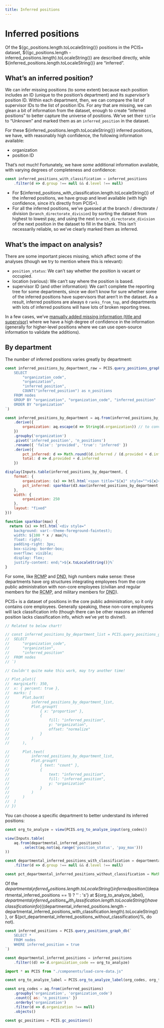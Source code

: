 ```yaml
---
title: Inferred positions
---
```


# Inferred positions

Of the ${gc_positions.length.toLocaleString()} positions in the PCIS+ dataset, ${(gc_positions.length - inferred_positions.length).toLocaleString()} are described directly, while ${inferred_positions.length.toLocaleString()} are “inferred”. 



## What’s an inferred position?

We can infer missing positions (to some extent) because each position includes an ID (unique to the position’s department) and its _supervisor’s_ position ID. Within each department, then, we can compare the list of supervisor IDs to the list of position IDs. For any that are missing, we can glean a bit of information from the dataset, enough to create “inferred positions” to better capture the universe of positions. We’ve set their `title` to “Unknown” and marked them as an `inferred_position` in the dataset.

For these ${inferred_positions.length.toLocaleString()} inferred positions, we have, with reasonably high confidence, the following information available:

- organization
- position ID

That’s not much! Fortunately, we have _some_ additional information available, with varying degrees of completeness and confidence:

```js
const inferred_positions_with_classification = inferred_positions
	.filter(d => d.group !== null && d.level !== null)
```

- For ${inferred_positions_with_classification.length.toLocaleString()} of the inferred positions, we have group and level available (with high confidence, since it’s directly from PCIS+).
- For all the inferred positions, we’ve guessed at the branch / directorate / division (`branch_directorate_division`) by sorting the dataset from highest to lowest pay, and using the next `branch_directorate_division` of the next position in the dataset to fill in the blank. This isn’t necessarily reliable, so we’ve clearly marked them as inferred.



## What’s the impact on analysis?

There are some important pieces missing, which affect some of the analyses (though we try to mention where this is relevant):

- `position_status`: We can’t say whether the position is vacant or occupied.
- location (various): We can’t say where the position is based.
- supervisor ID (and other information): We can’t complete the reporting tree for some departments, since we don’t know for sure whether some of the inferred positions have supervisors that aren’t in the dataset. As a result, inferred positions are always `0` `ranks_from_top`, and departments with lots of inferred positions will have lots of broken reporting trees.

In a few cases, we’ve [manually added missing information (title and supervisor)](https://github.com/lchski/pcis-analysis/blob/main/data/indexes/missing-positions.csv) where we have a high degree of confidence in the information (generally for higher-level positions where we can use open-source information to validate the additions).



## By department

The number of inferred positions varies greatly by department:

```js
const inferred_positions_by_department_raw = PCIS.query_positions_graph_db(`
	SELECT
		"organization_code",
		"organization",
		"inferred_position",
		COUNT("inferred_position") as n_positions
	FROM nodes
	GROUP BY "organization", "organization_code", "inferred_position"
	ORDER BY "organization"
`)
```

```js
const inferred_positions_by_department = aq.from(inferred_positions_by_department_raw)
	.derive({
		organization: aq.escape(d => String(d.organization)) // to convert "null" values to a string
	})
	.groupby('organization')
	.pivot('inferred_position', 'n_positions')
	.rename({ 'false': 'provided', 'true': 'inferred' })
	.derive({
		pct_inferred: d => Math.round((d.inferred / (d.provided + d.inferred)) * 1000) / 10,
		total: d => d.provided + d.inferred
	})
```

```js
display(Inputs.table(inferred_positions_by_department, {
	format: {
		organization: (x) => htl.html`<span title="${x}" style="">${x}</span>`,
		pct_inferred: sparkbar(d3.max(inferred_positions_by_department, d => d.pct_inferred))
	},
	width: {
		organization: 250
	},
	layout: "fixed"
}))
```

```js
function sparkbar(max) {
  return (x) => htl.html`<div style="
    background: var(--theme-foreground-faintest);
    width: ${100 * x / max}%;
    float: right;
    padding-right: 3px;
    box-sizing: border-box;
    overflow: visible;
    display: flex;
    justify-content: end;">${x.toLocaleString()}%`
}
```

For some, like <abbr title="Royal Canadian Mounted Police (Civilian Staff)">RCMP</abbr> and <abbr title="National Defence">DND</abbr>, high numbers make sense: these departments have org structures integrating employees from the core public administration with non-core employees (civilian and regular members for the <abbr title="Royal Canadian Mounted Police (Civilian Staff)">RCMP</abbr>, and military members for <abbr title="National Defence">DND</abbr>).

PCIS+ is a dataset of positions in the core public administration, so it only contains core employees. Generally speaking, these non-core employees will lack classification info (though there can be other reasons an inferred position lacks classification info, which we’ve yet to divine!).

```js
// Related to below chart!

// const inferred_positions_by_department_list = PCIS.query_positions_graph_db(`
// 	SELECT
// 		"organization_code",
// 		"organization",
// 		"inferred_position"
// 	FROM nodes
// `)
```

```js
// Couldn't quite make this work, may try another time!

// Plot.plot({
// 	marginLeft: 350,
// 	x: { percent: true },
// 	marks: [
// 		Plot.barX(
// 			inferred_positions_by_department_list,
// 			Plot.groupY(
// 				{ x: "proportion" },
// 				{
// 					fill: "inferred_position",
// 					y: "organization",
// 					offset: "normalize"
// 				}
// 			)
// 		),

// 		Plot.text(
// 			inferred_positions_by_department_list,
// 			Plot.groupY(
// 				{ text: "count" },
// 				{
// 					text: "inferred_position",
// 					fill: "inferred_position",
// 					y: "organization"
// 				}
// 			)
// 		)
// 	]
// })
```

You can choose a specific department to better understand its inferred positions:

```js
const org_to_analyze = view(PCIS.org_to_analyze_input(org_codes))
```

```js
view(Inputs.table(
	aq.from(departmental_inferred_positions)
		.select(aq.not(aq.range('position_status', 'pay_max')))
))
```

```js
const departmental_inferred_positions_with_classification = departmental_inferred_positions
	.filter(d => d.group !== null && d.level !== null)

const pct_departmental_inferred_positions_without_classification = Math.round((departmental_inferred_positions.length - departmental_inferred_positions_with_classification.length) / departmental_inferred_positions.length * 1000) / 10
```

Of the ${departmental_inferred_positions.length.toLocaleString()} inferred position${(departmental_inferred_positions == 1) ? '' : 's'} at ${org_to_analyze_label}, ${departmental_inferred_positions_with_classification.length.toLocaleString()} have classification info (${(departmental_inferred_positions.length - departmental_inferred_positions_with_classification.length).toLocaleString()}, or ${pct_departmental_inferred_positions_without_classification}%, do not). 



```js
const inferred_positions = PCIS.query_positions_graph_db(`
	SELECT *
	FROM nodes
	WHERE inferred_position = true
`)
```

```js
const departmental_inferred_positions = inferred_positions
	.filter((d) => d.organization_code == org_to_analyze)
```

```js
import * as PCIS from "./components/load-core-data.js"
```

```js
const org_to_analyze_label = PCIS.org_to_analyze_label(org_codes, org_to_analyze)
```

```js
const org_codes = aq.from(inferred_positions)
	.groupby('organization', 'organization_code')
	.count({ as: 'n_positions' })
	.orderby('organization')
	.filter(d => d.organization !== null)
	.objects()
```

```js
const gc_positions = PCIS.gc_positions()
```
